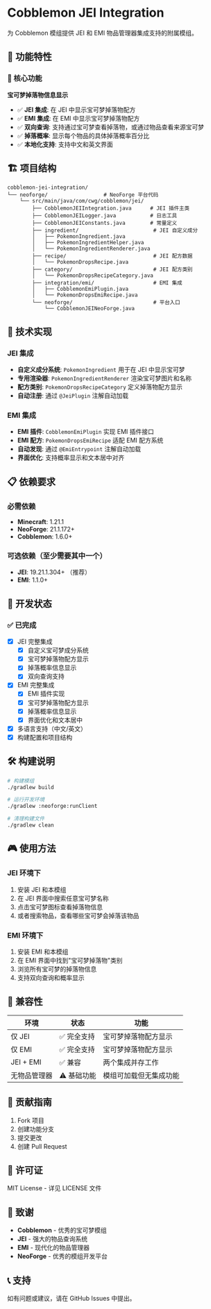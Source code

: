 # Cobblemon JEI Integration

为 Cobblemon 模组提供 JEI 和 EMI 物品管理器集成支持的附属模组。

## 🎯 功能特性

### 🥇 核心功能

**宝可梦掉落物信息显示**
- ✅ **JEI 集成**: 在 JEI 中显示宝可梦掉落物配方
- ✅ **EMI 集成**: 在 EMI 中显示宝可梦掉落物配方
- ✅ **双向查询**: 支持通过宝可梦查看掉落物，或通过物品查看来源宝可梦
- ✅ **掉落概率**: 显示每个物品的具体掉落概率百分比
- ✅ **本地化支持**: 支持中文和英文界面

## 🏗️ 项目结构

```
cobblemon-jei-integration/
└── neoforge/                  # NeoForge 平台代码
    └── src/main/java/com/cwg/cobblemon/jei/
        ├── CobblemonJEIIntegration.java      # JEI 插件主类
        ├── CobblemonJEILogger.java           # 日志工具
        ├── CobblemonJEIConstants.java        # 常量定义
        ├── ingredient/                        # JEI 自定义成分
        │   ├── PokemonIngredient.java
        │   ├── PokemonIngredientHelper.java
        │   └── PokemonIngredientRenderer.java
        ├── recipe/                            # JEI 配方数据
        │   └── PokemonDropsRecipe.java
        ├── category/                          # JEI 配方类别
        │   └── PokemonDropsRecipeCategory.java
        ├── integration/emi/                   # EMI 集成
        │   ├── CobblemonEmiPlugin.java
        │   └── PokemonDropsEmiRecipe.java
        └── neoforge/                          # 平台入口
            └── CobblemonJEINeoForge.java
```

## 🔧 技术实现

### JEI 集成
- **自定义成分系统**: `PokemonIngredient` 用于在 JEI 中显示宝可梦
- **专用渲染器**: `PokemonIngredientRenderer` 渲染宝可梦图片和名称
- **配方类别**: `PokemonDropsRecipeCategory` 定义掉落物配方显示
- **自动注册**: 通过 `@JeiPlugin` 注解自动加载

### EMI 集成
- **EMI 插件**: `CobblemonEmiPlugin` 实现 EMI 插件接口
- **EMI 配方**: `PokemonDropsEmiRecipe` 适配 EMI 配方系统
- **自动发现**: 通过 `@EmiEntrypoint` 注解自动加载
- **界面优化**: 支持概率显示和文本居中对齐

## 📋 依赖要求

### 必需依赖
- **Minecraft**: 1.21.1
- **NeoForge**: 21.1.172+
- **Cobblemon**: 1.6.0+

### 可选依赖（至少需要其中一个）
- **JEI**: 19.21.1.304+ （推荐）
- **EMI**: 1.1.0+

## 🚀 开发状态

### ✅ 已完成
- [x] JEI 完整集成
  - [x] 自定义宝可梦成分系统
  - [x] 宝可梦掉落物配方显示
  - [x] 掉落概率信息显示
  - [x] 双向查询支持
- [x] EMI 完整集成
  - [x] EMI 插件实现
  - [x] 宝可梦掉落物配方显示
  - [x] 掉落概率信息显示
  - [x] 界面优化和文本居中
- [x] 多语言支持（中文/英文）
- [x] 构建配置和项目结构

## 🛠️ 构建说明

```bash
# 构建模组
./gradlew build

# 运行开发环境
./gradlew :neoforge:runClient

# 清理构建文件
./gradlew clean
```

## 🎮 使用方法

### JEI 环境下
1. 安装 JEI 和本模组
2. 在 JEI 界面中搜索任意宝可梦名称
3. 点击宝可梦图标查看掉落物信息
4. 或者搜索物品，查看哪些宝可梦会掉落该物品

### EMI 环境下
1. 安装 EMI 和本模组
2. 在 EMI 界面中找到"宝可梦掉落物"类别
3. 浏览所有宝可梦的掉落物信息
4. 支持双向查询和概率显示

## 🔧 兼容性

| 环境 | 状态 | 功能 |
|------|------|------|
| 仅 JEI | ✅ 完全支持 | 宝可梦掉落物配方显示 |
| 仅 EMI | ✅ 完全支持 | 宝可梦掉落物配方显示 |
| JEI + EMI | ✅ 兼容 | 两个集成并存工作 |
| 无物品管理器 | ⚠️ 基础功能 | 模组可加载但无集成功能 |

## 🤝 贡献指南

1. Fork 项目
2. 创建功能分支
3. 提交更改
4. 创建 Pull Request

## 📄 许可证

MIT License - 详见 LICENSE 文件

## 🙏 致谢

- **Cobblemon** - 优秀的宝可梦模组
- **JEI** - 强大的物品查询系统
- **EMI** - 现代化的物品管理器
- **NeoForge** - 优秀的模组开发平台

## 📞 支持

如有问题或建议，请在 GitHub Issues 中提出。
